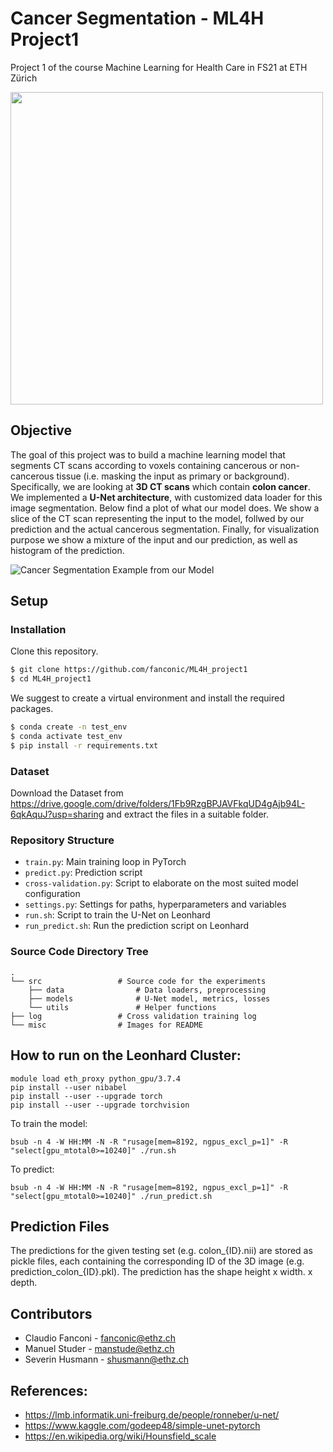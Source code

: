 # Cancer Segmentation - ML4H Project1
Project 1 of the course Machine Learning for Health Care in FS21 at ETH Zürich

<img src="https://github.com/fanconic/ML4H_project1/blob/main/misc/u_net.png" width="500">

## Objective
The goal of this project was to build a machine learning model that segments CT scans according to voxels containing cancerous or non-cancerous tissue (i.e. masking the input as primary or background). Specifically, we are looking at **3D CT scans** which contain **colon cancer**. We implemented a **U-Net architecture**, with customized data loader for this image segmentation. Below find a plot of what our model does. We show a slice of the CT scan representing the input to the model, follwed by our prediction and the actual cancerous segmentation. Finally, for visualization purpose we show a mixture of the input and our prediction, as well as histogram of the prediction.

![Cancer Segmentation Example from our Model](https://github.com/fanconic/ML4H_project1/blob/main/misc/segment_example.png)

## Setup

### Installation

Clone this repository.
```bash
$ git clone https://github.com/fanconic/ML4H_project1
$ cd ML4H_project1
```

We suggest to create a virtual environment and install the required packages.
```bash
$ conda create -n test_env
$ conda activate test_env
$ pip install -r requirements.txt
```

### Dataset

Download the Dataset from https://drive.google.com/drive/folders/1Fb9RzgBPJAVFkqUD4gAjb94L-6qkAquJ?usp=sharing and extract the files in a suitable folder.

### Repository Structure

- `train.py`: Main training loop in PyTorch
- `predict.py`: Prediction script
- `cross-validation.py`: Script to elaborate on the most suited model configuration 
- `settings.py`: Settings for paths, hyperparameters and variables
- `run.sh`: Script to train the U-Net on Leonhard
- `run_predict.sh`: Run the prediction script on Leonhard

### Source Code Directory Tree
```
.
└── src                 # Source code for the experiments
    ├── data                # Data loaders, preprocessing
    ├── models              # U-Net model, metrics, losses
    └── utils               # Helper functions
├── log                 # Cross validation training log
└── misc                # Images for README
```


## How to run on the Leonhard Cluster:
```
module load eth_proxy python_gpu/3.7.4
pip install --user nibabel
pip install --user --upgrade torch
pip install --user --upgrade torchvision
```

To train the model:
```
bsub -n 4 -W HH:MM -N -R "rusage[mem=8192, ngpus_excl_p=1]" -R "select[gpu_mtotal0>=10240]" ./run.sh
```

To predict:
```
bsub -n 4 -W HH:MM -N -R "rusage[mem=8192, ngpus_excl_p=1]" -R "select[gpu_mtotal0>=10240]" ./run_predict.sh
```

## Prediction Files
The predictions for the given testing set (e.g. colon_{ID}.nii) are stored as pickle files, each containing the corresponding ID of the 3D image (e.g. prediction_colon_{ID}.pkl). The prediction has the shape height x width. x depth.


## Contributors
- Claudio Fanconi - fanconic@ethz.ch
- Manuel Studer - manstude@ethz.ch
- Severin Husmann - shusmann@ethz.ch

## References:
- https://lmb.informatik.uni-freiburg.de/people/ronneber/u-net/
- https://www.kaggle.com/godeep48/simple-unet-pytorch
- https://en.wikipedia.org/wiki/Hounsfield_scale

